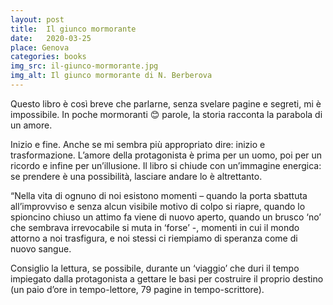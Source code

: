 ```yaml
---
layout: post
title:  Il giunco mormorante
date:   2020-03-25
place: Genova
categories: books
img_src: il-giunco-mormorante.jpg
img_alt: Il giunco mormorante di N. Berberova
---
```

Questo libro è così breve che parlarne, senza svelare pagine e segreti, mi è impossibile. In poche mormoranti 😊 parole, la storia racconta la parabola di un amore. 

Inizio e fine. Anche se mi sembra più appropriato dire: inizio e trasformazione. L’amore della protagonista è prima per un uomo, poi per un ricordo e infine per un’illusione. Il libro si chiude con un’immagine energica: se prendere è una possibilità, lasciare andare lo è altrettanto. 

“Nella vita di ognuno di noi esistono momenti – quando la porta sbattuta all’improvviso e senza alcun visibile motivo di colpo si riapre, quando lo spioncino chiuso un attimo fa viene di nuovo aperto, quando un brusco ‘no’ che sembrava irrevocabile si muta in ‘forse’ -, momenti in cui il mondo attorno a noi trasfigura, e noi stessi ci riempiamo di speranza come di nuovo sangue. 

Consiglio la lettura, se possibile, durante un ‘viaggio’ che duri il tempo impiegato dalla protagonista a gettare le basi per costruire il proprio destino (un paio d’ore in tempo-lettore, 79 pagine in tempo-scrittore).